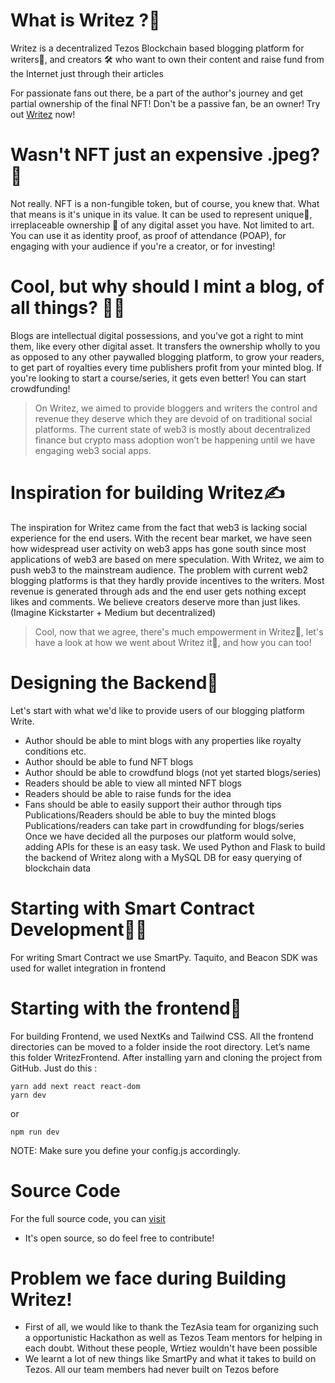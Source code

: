 # What is Writez ?🤔
Writez is a decentralized Tezos Blockchain based blogging platform for writers📝, and creators 🛠️ who want to own their content and raise fund from the Internet just through their articles

For passionate fans out there, be a part of the author's journey and get partial ownership of the final NFT! Don't be a passive fan, be an owner!
Try out [Writez](https://www.writez.xyz/) now!

# Wasn't NFT just an expensive .jpeg? 🔐
Not really. NFT is a non-fungible token, but of course, you knew that. What that means is it's unique in its value. It can be used to represent unique🔐, irreplaceable ownership 🦾 of any digital asset you have. Not limited to art. You can use it as identity proof, as proof of attendance (POAP), for engaging with your audience if you're a creator, or for investing!

# Cool, but why should I mint a blog, of all things? 🤷‍♀‍
Blogs are intellectual digital possessions, and you've got a right to mint them, like every other digital asset. It transfers the ownership wholly to you as opposed to any other paywalled blogging platform, to grow your readers, to get part of royalties every time publishers profit from your minted blog. If you're looking to start a course/series, it gets even better! You can start crowdfunding! 
> On Writez, we aimed to provide bloggers and writers the control and revenue they deserve which they are devoid of on traditional social platforms. The current state of web3 is mostly about decentralized finance but crypto mass adoption won’t be happening until we have engaging web3 social apps.

# Inspiration for building Writez✍️
The inspiration for Writez came from the fact that web3
is lacking social experience for the end users. With the recent bear
market, we have seen how widespread user activity on web3 apps has gone south since most applications of web3 are based on mere speculation. With Writez, we aim to push web3 to the mainstream audience. The problem with current web2 blogging platforms is that they hardly provide incentives to the writers. Most revenue is generated through ads and the end user gets nothing except likes and comments. We believe creators deserve more than just likes.
(Imagine Kickstarter + Medium but decentralized)


> Cool, now that we agree, there's much empowerment in Writez💫, let's have a look at how we went about Writez it💫, and how you can too!

# Designing the Backend💙
Let's start with what we'd like to provide users of our blogging platform Write.

-  Author should be able to mint blogs with any properties like royalty conditions etc.
-  Author should be able to fund NFT blogs
-  Author should be able to crowdfund blogs (not yet started blogs/series)
-  Readers should be able to view all minted NFT blogs
-  Readers should be able to raise funds for the idea
-  Fans should be able to easily support their author through tips
Publications/Readers should be able to buy the minted blogs
Publications/readers can take part in crowdfunding for blogs/series
Once we have decided all the purposes our platform would solve, adding APIs for these is an easy task. 
We used Python and Flask to build the backend of Writez along with a MySQL DB for easy querying of blockchain data

# Starting with Smart Contract Development🧑‍💻
For writing Smart Contract we use SmartPy. Taquito, and Beacon SDK was used for wallet integration in frontend

# Starting with the frontend🌼
For building Frontend, we used NextKs and Tailwind CSS. 
All the frontend directories can be moved to a folder inside the root directory. Let’s name this folder WritezFrontend. After installing yarn and cloning the project from GitHub.
Just do this : 
```
yarn add next react react-dom
yarn dev
```
or
```npm install
npm run dev
```
NOTE: Make sure you define your config.js accordingly.

# Source Code
For the full source code, you can [visit](https://github.com/CrackTez)
- It's open source, so do feel free to contribute! 

# Problem we face during Building Writez!
- First of all, we would like to thank the TezAsia team for organizing such a opportunistic Hackathon as well as Tezos Team mentors for helping in each doubt. Without these people, Wrtiez wouldn't have been possible
- We learnt a lot of new things like SmartPy and what it takes to build on Tezos. All our team members had never built on Tezos before




























